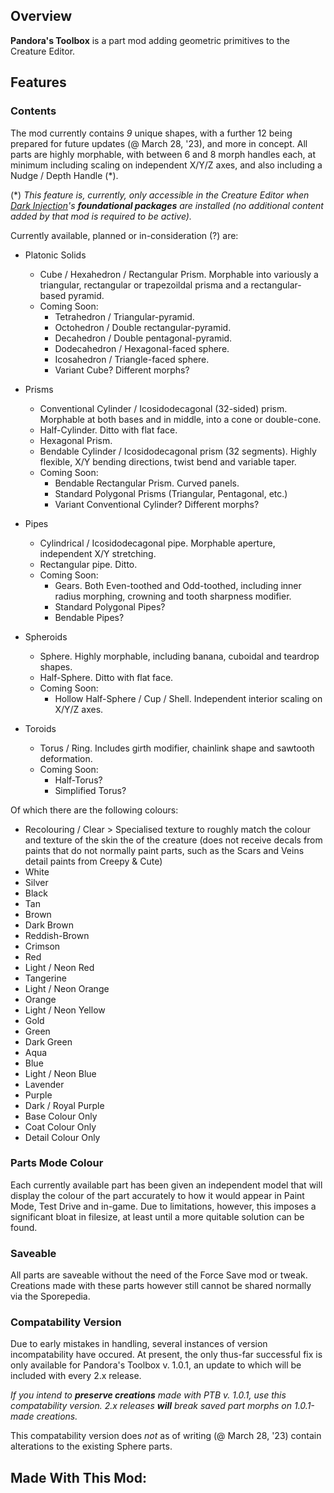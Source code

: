 ## Overview
**Pandora's Toolbox** is a part mod adding geometric primitives to the Creature Editor.

## Features

### Contents
The mod currently contains *9* unique shapes, with a further 12 being prepared for future updates (@ March 28, '23), and more in concept. All parts are highly morphable, with between 6 and 8 morph handles each, at minimum including scaling on independent X/Y/Z axes, and also including a Nudge / Depth Handle (*).

(*) *This feature is, currently, only accessible in the Creature Editor when [Dark Injection](https://davoonline.com/sporemodder/rob55rod/DarkInjection/)'s __foundational packages__ are installed (no additional content added by that mod is required to be active).*

Currently available, planned or in-consideration (?) are:

* Platonic Solids
  * Cube / Hexahedron / Rectangular Prism. Morphable into variously a triangular, rectangular or trapezoildal prisma and a rectangular-based pyramid.
  * Coming Soon:
    * Tetrahedron / Triangular-pyramid.
    * Octohedron / Double rectangular-pyramid.
    * Decahedron / Double pentagonal-pyramid.
    * Dodecahedron / Hexagonal-faced sphere.
    * Icosahedron / Triangle-faced sphere.
    * Variant Cube? Different morphs?

* Prisms
  * Conventional Cylinder / Icosidodecagonal (32-sided) prism. Morphable at both bases and in middle, into a cone or double-cone.
  * Half-Cylinder. Ditto with flat face.
  * Hexagonal Prism.
  * Bendable Cylinder / Icosidodecagonal prism (32 segments). Highly flexible, X/Y bending directions, twist bend and variable taper.
  * Coming Soon:
    * Bendable Rectangular Prism. Curved panels.
    * Standard Polygonal Prisms (Triangular, Pentagonal, etc.)
    * Variant Conventional Cylinder? Different morphs?

* Pipes
  * Cylindrical / Icosidodecagonal pipe. Morphable aperture, independent X/Y stretching.
  * Rectangular pipe. Ditto.
  * Coming Soon:
    * Gears. Both Even-toothed and Odd-toothed, including inner radius morphing, crowning and tooth sharpness modifier.
    * Standard Polygonal Pipes?
    * Bendable Pipes?
    
* Spheroids
  * Sphere. Highly morphable, including banana, cuboidal and teardrop shapes.
  * Half-Sphere. Ditto with flat face.
  * Coming Soon:
    * Hollow Half-Sphere / Cup / Shell. Independent interior scaling on X/Y/Z axes. 

* Toroids
  * Torus / Ring. Includes girth modifier, chainlink shape and sawtooth deformation.
  * Coming Soon:
    * Half-Torus?
    * Simplified Torus?

Of which there are the following colours:
* Recolouring / Clear > Specialised texture to roughly match the colour and texture of the skin the of the creature (does not receive decals from paints that do not normally paint parts, such as the Scars and Veins detail paints from Creepy & Cute)
* White
* Silver
* Black
* Tan
* Brown
* Dark Brown
* Reddish-Brown
* Crimson
* Red
* Light / Neon Red
* Tangerine
* Light / Neon Orange
* Orange
* Light / Neon Yellow
* Gold
* Green
* Dark Green
* Aqua
* Blue
* Light / Neon Blue
* Lavender
* Purple
* Dark / Royal Purple
* Base Colour Only
* Coat Colour Only
* Detail Colour Only

### Parts Mode Colour
Each currently available part has been given an independent model that will display the colour of the part accurately to how it would appear in Paint Mode, Test Drive and in-game. Due to limitations, however, this imposes a significant bloat in filesize, at least until a more quitable solution can be found. 

### Saveable
All parts are saveable without the need of the Force Save mod or tweak. Creations made with these parts however still cannot be shared normally via the Sporepedia.

### Compatability Version
Due to early mistakes in handling, several instances of version incompatability have occured. At present, the only thus-far successful fix is only available for Pandora's Toolbox v. 1.0.1, an update to which will be included with every 2.x release. 

*If you intend to **preserve creations** made with PTB v. 1.0.1, use this compatability version. 2.x releases **will** break saved part morphs on 1.0.1-made creations.*

This compatability version does *not* as of writing (@ March 28, '23) contain alterations to the existing Sphere parts.

## Made With This Mod:

